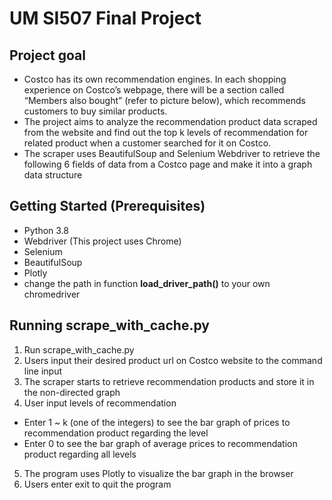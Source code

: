 # UM SI507 Final Project

## Project goal
- Costco has its own recommendation engines. In each shopping experience on Costco’s webpage, there will be a section called “Members also bought” (refer to picture below), which recommends customers to buy similar products.
- The project aims to analyze the recommendation product data scraped from the website and find out the top k levels of recommendation for related product when a customer searched for it on Costco.
- The scraper uses BeautifulSoup and Selenium Webdriver to retrieve the following 6 fields of data from a Costco page and make it into a graph data structure

## Getting Started (Prerequisites)
- Python 3.8
- Webdriver (This project uses Chrome)
- Selenium
- BeautifulSoup
- Plotly
- change the path in function **load_driver_path()** to your own chromedriver

## Running scrape_with_cache.py
1. Run scrape_with_cache.py 
2. Users input their desired product url on Costco website to the command line input 
3. The scraper starts to retrieve recommendation products and store it in the non-directed graph
4. User input levels of recommendation
  * Enter 1 ~ k (one of the integers) to see the bar graph of prices to recommendation product regarding the level
  * Enter 0 to see the bar graph of average prices to recommendation product regarding all levels
5. The program uses Plotly to visualize the bar graph in the browser
6. Users enter exit to quit the program

